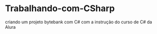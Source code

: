 # Trabalhando-com-CSharp
criando um projeto bytebank com C# com a instrução do curso de C# da Alura
